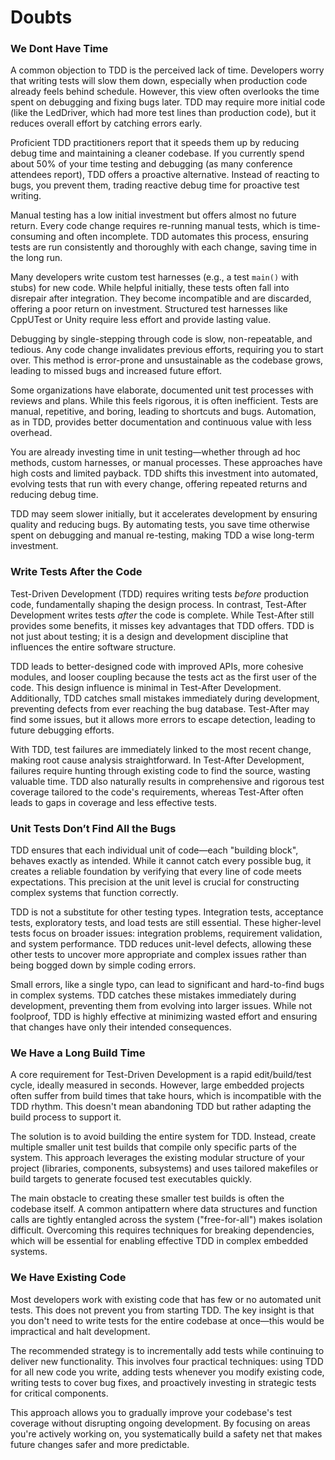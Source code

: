 # Doubts

### We Dont Have Time

A common objection to TDD is the perceived lack of time. Developers worry that
writing tests will slow them down, especially when production code already feels
behind schedule. However, this view often overlooks the time spent on debugging
and fixing bugs later. TDD may require more initial code (like the LedDriver,
which had more test lines than production code), but it reduces overall effort
by catching errors early.

Proficient TDD practitioners report that it speeds them up by reducing debug
time and maintaining a cleaner codebase. If you currently spend about 50% of
your time testing and debugging (as many conference attendees report), TDD
offers a proactive alternative. Instead of reacting to bugs, you prevent them,
trading reactive debug time for proactive test writing.

Manual testing has a low initial investment but offers almost no future return.
Every code change requires re-running manual tests, which is time-consuming and
often incomplete. TDD automates this process, ensuring tests are run
consistently and thoroughly with each change, saving time in the long run.

Many developers write custom test harnesses (e.g., a test `main()` with stubs)
for new code. While helpful initially, these tests often fall into disrepair
after integration. They become incompatible and are discarded, offering a poor
return on investment. Structured test harnesses like CppUTest or Unity require
less effort and provide lasting value.

Debugging by single-stepping through code is slow, non-repeatable, and tedious.
Any code change invalidates previous efforts, requiring you to start over. This
method is error-prone and unsustainable as the codebase grows, leading to missed
bugs and increased future effort.

Some organizations have elaborate, documented unit test processes with reviews
and plans. While this feels rigorous, it is often inefficient. Tests are manual,
repetitive, and boring, leading to shortcuts and bugs. Automation, as in TDD,
provides better documentation and continuous value with less overhead.

You are already investing time in unit testing—whether through ad hoc methods,
custom harnesses, or manual processes. These approaches have high costs and
limited payback. TDD shifts this investment into automated, evolving tests that
run with every change, offering repeated returns and reducing debug time.

TDD may seem slower initially, but it accelerates development by ensuring
quality and reducing bugs. By automating tests, you save time otherwise spent on
debugging and manual re-testing, making TDD a wise long-term investment.

### Write Tests After the Code

Test-Driven Development (TDD) requires writing tests *before* production code,
fundamentally shaping the design process. In contrast, Test-After Development
writes tests *after* the code is complete. While Test-After still provides some
benefits, it misses key advantages that TDD offers. TDD is not just about
testing; it is a design and development discipline that influences the entire
software structure.

TDD leads to better-designed code with improved APIs, more cohesive modules, and
looser coupling because the tests act as the first user of the code. This design
influence is minimal in Test-After Development. Additionally, TDD catches small
mistakes immediately during development, preventing defects from ever reaching
the bug database. Test-After may find some issues, but it allows more errors to
escape detection, leading to future debugging efforts.

With TDD, test failures are immediately linked to the most recent change, making
root cause analysis straightforward. In Test-After Development, failures require
hunting through existing code to find the source, wasting valuable time. TDD
also naturally results in comprehensive and rigorous test coverage tailored to
the code's requirements, whereas Test-After often leads to gaps in coverage and
less effective tests.

### Unit Tests Don’t Find All the Bugs

TDD ensures that each individual unit of code—each "building block", behaves
exactly as intended. While it cannot catch every possible bug, it creates a
reliable foundation by verifying that every line of code meets expectations.
This precision at the unit level is crucial for constructing complex systems
that function correctly.

TDD is not a substitute for other testing types. Integration tests, acceptance
tests, exploratory tests, and load tests are still essential. These higher-level
tests focus on broader issues: integration problems, requirement validation, and
system performance. TDD reduces unit-level defects, allowing these other tests
to uncover more appropriate and complex issues rather than being bogged down by
simple coding errors.

Small errors, like a single typo, can lead to significant and hard-to-find bugs
in complex systems. TDD catches these mistakes immediately during development,
preventing them from evolving into larger issues. While not foolproof, TDD is
highly effective at minimizing wasted effort and ensuring that changes have only
their intended consequences.

### We Have a Long Build Time

A core requirement for Test-Driven Development is a rapid edit/build/test cycle,
ideally measured in seconds. However, large embedded projects often suffer from
build times that take hours, which is incompatible with the TDD rhythm. This
doesn't mean abandoning TDD but rather adapting the build process to support it.

The solution is to avoid building the entire system for TDD. Instead, create
multiple smaller unit test builds that compile only specific parts of the
system. This approach leverages the existing modular structure of your project
(libraries, components, subsystems) and uses tailored makefiles or build targets
to generate focused test executables quickly.

The main obstacle to creating these smaller test builds is often the codebase
itself. A common antipattern where data structures and function calls are
tightly entangled across the system ("free-for-all") makes isolation difficult.
Overcoming this requires techniques for breaking dependencies, which will be
essential for enabling effective TDD in complex embedded systems.

### We Have Existing Code

Most developers work with existing code that has few or no automated unit tests.
This does not prevent you from starting TDD. The key insight is that you don't
need to write tests for the entire codebase at once—this would be impractical
and halt development.

The recommended strategy is to incrementally add tests while continuing to
deliver new functionality. This involves four practical techniques: using TDD
for all new code you write, adding tests whenever you modify existing code,
writing tests to cover bug fixes, and proactively investing in strategic tests
for critical components.

This approach allows you to gradually improve your codebase's test coverage
without disrupting ongoing development. By focusing on areas you're actively
working on, you systematically build a safety net that makes future changes
safer and more predictable.

### 